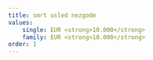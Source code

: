 ```yaml
---
title: smrt usled nezgode
values: 
    single: EUR <strong>10.000</strong>
    family: EUR <strong>10.000</strong>
order: 1
---
```

